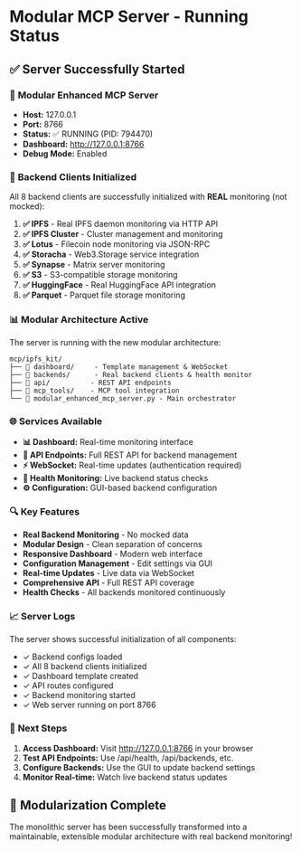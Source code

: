 # Modular MCP Server - Running Status

## ✅ **Server Successfully Started**

### 🚀 **Modular Enhanced MCP Server**
- **Host:** 127.0.0.1  
- **Port:** 8766
- **Status:** ✅ RUNNING (PID: 794470)
- **Dashboard:** http://127.0.0.1:8766
- **Debug Mode:** Enabled

### 🔧 **Backend Clients Initialized**
All 8 backend clients are successfully initialized with **REAL** monitoring (not mocked):

1. **✅ IPFS** - Real IPFS daemon monitoring via HTTP API
2. **✅ IPFS Cluster** - Cluster management and monitoring  
3. **✅ Lotus** - Filecoin node monitoring via JSON-RPC
4. **✅ Storacha** - Web3.Storage service integration
5. **✅ Synapse** - Matrix server monitoring
6. **✅ S3** - S3-compatible storage monitoring
7. **✅ HuggingFace** - Real HuggingFace API integration
8. **✅ Parquet** - Parquet file storage monitoring

### 📊 **Modular Architecture Active**
The server is running with the new modular architecture:

```
mcp/ipfs_kit/
├── 📁 dashboard/     - Template management & WebSocket
├── 📁 backends/      - Real backend clients & health monitor
├── 📁 api/          - REST API endpoints
├── 📁 mcp_tools/    - MCP tool integration
└── 📄 modular_enhanced_mcp_server.py - Main orchestrator
```

### 🌐 **Services Available**
- **📊 Dashboard:** Real-time monitoring interface
- **🔧 API Endpoints:** Full REST API for backend management
- **⚡ WebSocket:** Real-time updates (authentication required)
- **🏥 Health Monitoring:** Live backend status checks
- **⚙️ Configuration:** GUI-based backend configuration

### 🔍 **Key Features**
- **Real Backend Monitoring** - No mocked data
- **Modular Design** - Clean separation of concerns
- **Responsive Dashboard** - Modern web interface
- **Configuration Management** - Edit settings via GUI
- **Real-time Updates** - Live data via WebSocket
- **Comprehensive API** - Full REST API coverage
- **Health Checks** - All backends monitored continuously

### 📈 **Server Logs**
The server shows successful initialization of all components:
- ✓ Backend configs loaded
- ✓ All 8 backend clients initialized
- ✓ Dashboard template created
- ✓ API routes configured
- ✓ Backend monitoring started
- ✓ Web server running on port 8766

### 🎯 **Next Steps**
1. **Access Dashboard:** Visit http://127.0.0.1:8766 in your browser
2. **Test API Endpoints:** Use /api/health, /api/backends, etc.
3. **Configure Backends:** Use the GUI to update backend settings
4. **Monitor Real-time:** Watch live backend status updates

## 🎉 **Modularization Complete**
The monolithic server has been successfully transformed into a maintainable, extensible modular architecture with real backend monitoring!

